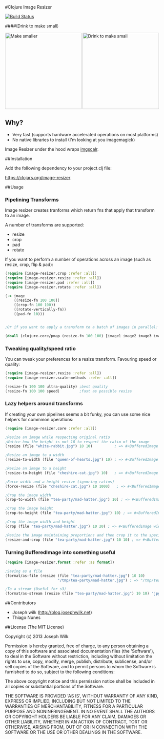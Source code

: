 #Clojure Image Resizer

[![Build Status](https://travis-ci.org/josephwilk/image-resizer.png?branch=master)](https://travis-ci.org/josephwilk/image-resizer)

####(Drink to make small)

<img alt="Make smaller" src="http://www.cs.cmu.edu/~rgs/alice03a.gif" height="250px" /> <img alt="Drink to make small" src="http://www.cs.cmu.edu/~rgs/alice04a.gif" height="250px" />

## Why?

* Very fast (supports hardware accelerated operations on most platforms)
* No native libraries to install (I'm looking at you imagemagick)

Image Resizer under the hood wraps [imgscalr](https://github.com/thebuzzmedia/imgscalr).

##Installation

Add the following dependency to your project.clj file:

https://clojars.org/image-resizer

##Usage

### Pipelining Transforms

Image resizer creates tranforms which return fns that apply that transform to an image.

A number of transforms are supported:

* resize
* crop
* pad
* rotate

If you want to perform a number of operations across an image (such as resize, crop, flip & pad):

```clojure
(require [image-resizer.crop :refer :all])
(require [image-resizer.resize :refer :all])
(require [image-resizer.pad :refer :all])
(require [image-resizer.rotate :refer :all])

(-> image
    ((resize-fn 100 100))
    ((crop-fn 100 100))
    ((rotate-vertically-fn))
    ((pad-fn 10)))


;Or if you want to apply a transform to a batch of images in parallel:

(doall (clojure.core/pmap (resize-fn 100 100) [image1 image2 image3 image4]))
```

### Tweaking quality/speed ratio

You can tweak your preferences for a resize transform. Favouring speed or quality:

```clojure
(require [image-resizer.resize :refer :all])
(require [image-resizer.scale-methods :refer :all])

(resize-fn 100 100 ultra-quality) ;best quality
(resize-fn 100 100 speed)         ;fast as possible resize
```

### Lazy helpers around transforms

If creating your own pipelines seems a bit funky, you can use some nice helpers for commmon operations:

```clojure
(require [image-resizer.core :refer :all])

;Resize an image while respecting original ratio
;Notice how the height is not 10 to respect the ratio of the image
(resize (file "white-rabbit.jpg") 10 10)          ; => #<BufferedImage width=10 height=4>

;Resize an image to a width
(resize-to-width (file "queen-of-hearts.jpg") 10) ; => #<BufferedImage width=10 height=4>

;Resize an image to a height
(resize-to-height (file "cheshire-cat.jpg") 10)   ; => #<BufferedImage width=5 height=10>

;Force width and a height resize (ignoring ratios)
(force-resize (file "cheshire-cat.jpg") 10 1000)   ; => #<BufferedImage width=10 height=1000>

;Crop the image width
(crop-to-width (file "tea-party/mad-hatter.jpg") 10) ; => #<BufferedImage width=10 height=1000>

;Crop the image height
(crop-to-height (file "tea-party/mad-hatter.jpg") 10) ; => #<BufferedImage width=1000 height=10>

;Crop the image width and height
(crop (file "tea-party/mad-hatter.jpg") 10 20) ; => #<BufferedImage width=10 height=20>

;Resize the image maintaining proportions and then crop it to the specified width and height
(resize-and-crop (file "tea-party/mad-hatter.jpg") 10 10) ; => #<BufferedImage width=10 height=10>
```

### Turning BufferedImage into something useful

```Clojure
(require [image-resizer.format :refer :as format])

;Saving as a file
(format/as-file (resize (file "tea-party/mad-hatter.jpg") 10 10)
                        "/tmp/tea-party/mad-hatter.jpg") ; => "/tmp/tea-party/mad-hatter_10x5.jpg"

;To a stream (Useful for s3)
(format/as-stream (resize (file "tea-party/mad-hatter.jpg") 10 10) "jpg") ; => #<ByteArrayInputStream>
```

##Contributors

* Joseph wilk (http://blog.josephwilk.net)
* Thiago Nunes

##License
(The MIT License)

Copyright (c) 2013 Joseph Wilk

Permission is hereby granted, free of charge, to any person obtaining
a copy of this software and associated documentation files (the
'Software'), to deal in the Software without restriction, including
without limitation the rights to use, copy, modify, merge, publish,
distribute, sublicense, and/or sell copies of the Software, and to
permit persons to whom the Software is furnished to do so, subject to
the following conditions:

The above copyright notice and this permission notice shall be
included in all copies or substantial portions of the Software.

THE SOFTWARE IS PROVIDED 'AS IS', WITHOUT WARRANTY OF ANY KIND,
EXPRESS OR IMPLIED, INCLUDING BUT NOT LIMITED TO THE WARRANTIES OF
MERCHANTABILITY, FITNESS FOR A PARTICULAR PURPOSE AND NONINFRINGEMENT.
IN NO EVENT SHALL THE AUTHORS OR COPYRIGHT HOLDERS BE LIABLE FOR ANY
CLAIM, DAMAGES OR OTHER LIABILITY, WHETHER IN AN ACTION OF CONTRACT,
TORT OR OTHERWISE, ARISING FROM, OUT OF OR IN CONNECTION WITH THE
SOFTWARE OR THE USE OR OTHER DEALINGS IN THE SOFTWARE.




